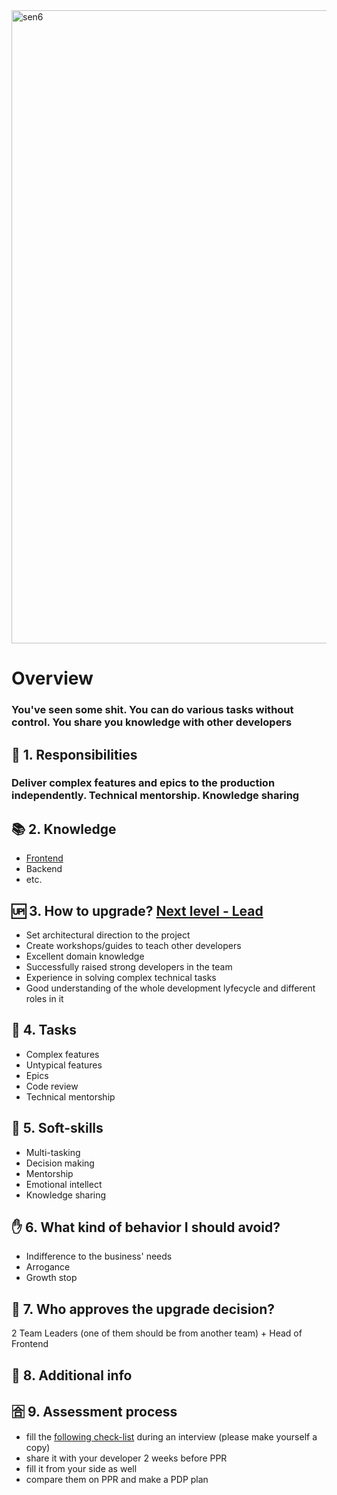 <img width="1013" alt="sen6" src="https://user-images.githubusercontent.com/47868427/120626770-aabd2780-c46b-11eb-9b9b-4c446501e194.png">

# Overview
### You've seen some shit. You can do various tasks without control. You share you knowledge with other developers

## 🦉 1. Responsibilities
### Deliver complex features and epics to the production independently. Technical mentorship. Knowledge sharing

## 📚 2. Knowledge
- [Frontend](/hard-skills/frontend/Level%206%20-%20Senior.md)
- Backend
- etc.

## 🆙 3. How to upgrade? [Next level - Lead](./Level%207%20-%20Lead.md)
- Set architectural direction to the project
- Create workshops/guides to teach other developers
- Excellent domain knowledge
- Successfully raised strong developers in the team
- Experience in solving complex technical tasks 
- Good understanding of the whole development lyfecycle and different roles in it


## 🎯 4. Tasks
- Complex features
- Untypical features
- Epics
- Code review
- Technical mentorship

## 🍦 5. Soft-skills
- Multi-tasking
- Decision making
- Mentorship
- Emotional intellect
- Knowledge sharing


## ✋ 6. What kind of behavior I should avoid?
- Indifference to the business' needs
- Arrogance
- Growth stop

## 🙍 7. Who approves the upgrade decision?
2 Team Leaders (one of them should be from another team) + Head of Frontend


## 🥪 8. Additional info

## 🈴 9. Assessment process
- fill the [following check-list](https://docs.google.com/spreadsheets/d/1PKy3hWqiKJ66MxrWhCk9xprJgO_-g2xnjnB0SvUuosY/edit#gid=1856671199) during an interview (please make yourself a copy)
- share it with your developer 2 weeks before PPR
- fill it from your side as well
- compare them on PPR and make a PDP plan
